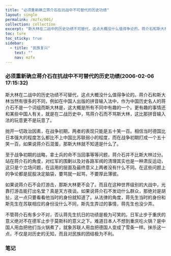 ```yaml
---
title: "必须重新确立蒋介石在抗战中不可替代的历史功绩"
layout: single
permalink: /mzfx/001/
collection: collection
excerpt: "斯大林在二战中的历史功绩不可替代，这点大概没什么值得争论的。蒋介石和斯大林当然有很多的不同，例如在中国人出版的拼音输入法中，作为中国历史名人的蒋介石不是一个词组而斯大林是，这大概是所有不同中有趣的一个。更有趣的事情还和某些中国人有关，就是在二战历史中，骂蒋介石而不骂斯大林，这比那拼音输入法的玩意更不是玩意了。"
toc: ture
toc_sticky: true
sidebar:
  - title: "民族复兴"
    text: ""
    nav: mzfx
---
```


### 必须重新确立蒋介石在抗战中不可替代的历史功绩(2006-02-06 17:15:32) 

斯大林在二战中的历史功绩不可替代，这点大概没什么值得争论的。蒋介石和斯大林当然有很多的不同，例如在中国人出版的拼音输入法中，作为中国历史名人的蒋介石不是一个词组而斯大林是，这大概是所有不同中有趣的一个。更有趣的事情还和某些中国人有关，就是在二战历史中，骂蒋介石而不骂斯大林，这比那拼音输入法的玩意更不是玩意了。

抛开一切政治因素，在战争初期，两者的表现只能是五十笑一百。相信当时德国比日本强大的程度怎么都比不上中国比苏联弱小的程度，而在战争初期打成一个五十笑一百，如果说蒋介石混蛋，那斯大林就不知道是什么了。

至于战争初期的战略，拿士兵的命不当回事等等问题，蒋介石并不比斯大林过分。站在蒋介石的角度，对红军的围剿以及对各路军阀的清理其实也是一种肃反运动，这只是个立场问题，在运用的层面及最终意义上两者没有什么不同。在这些问题上的争论都是屁股决定脑袋，要骂就一起骂，不要厚此薄彼。

如果说蒋介石不会打游击，那斯大林更不会了。而且在这种世界级别的大战中，光靠打游击能打出名堂？真是天方夜谈。如果说蒋介石不发动什么群众，那绝对是胡扯，这一点只要看看他当时的身份就知道了。从法律的角度，蒋先生当时的身份和斯先生在苏联相应的身份没什么不同，斯先生弄过的事情，蒋先生也没少弄。

不管蒋介石有多少不对，否认蒋先生抗日的功绩是极为可笑的。日军止步于重庆的意义绝对不在德军止步于莫斯科的意义之下。难道日本人不想到重庆吃火锅？是中国人用血把他们当火锅煮了，就象苏联人用血把德国人变成了雪条一样。抹杀这一点，不仅是对历史的无知，而且对民族的团结极为不利。

### 笔记